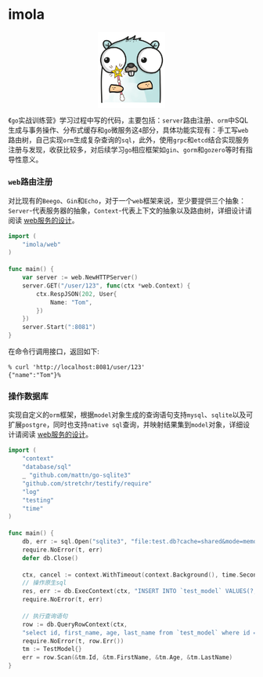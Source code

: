 # imola
<p align="center">
    <img align="center" width="138px" src="doc/imgs/424_cartoons-gophers.png">
</p>

《`go`实战训练营》学习过程中写的代码，主要包括：`server`路由注册、`orm`中SQL生成与事务操作、分布式缓存和`go`微服务这`4`部分，具体功能实现有：手工写`web`路由树，自己实现`orm`生成复杂查询的`sql`，此外，使用`grpc`和`etcd`结合实现服务注册与发现，收获比较多，对后续学习`go`相应框架如`gin`、`gorm`和`gozero`等时有指导性意义。
### `web`路由注册
对比现有的`Beego`、`Gin`和`Echo`，对于一个`web`框架来说，至少要提供三个抽象：`Server`-代表服务器的抽象，`Context`-代表上下文的抽象以及路由树，详细设计请阅读 [web服务的设计](doc/web服务的设计.md)。
```go
import (
    "imola/web"
)

func main() {
    var server := web.NewHTTPServer()
	server.GET("/user/123", func(ctx *web.Context) {
        ctx.RespJSON(202, User{
            Name: "Tom",
        })
    })
    server.Start(":8081")    
}
```
在命令行调用接口，返回如下:
```shell
% curl 'http://localhost:8081/user/123'
{"name":"Tom"}% 
```

### 操作数据库
实现自定义的`orm`框架，根据`model`对象生成的查询语句支持`mysql`、`sqlite`以及可扩展`postgre`，同时也支持`native sql`查询，并映射结果集到`model`对象，详细设计请阅读 [web服务的设计](doc/orm服务的设计.md)。
```go
import (
    "context"
    "database/sql"
    _ "github.com/mattn/go-sqlite3"
    "github.com/stretchr/testify/require"
    "log"
    "testing"
    "time"
)

func main() {
    db, err := sql.Open("sqlite3", "file:test.db?cache=shared&mode=memory")
    require.NoError(t, err)
    defer db.Close()

    ctx, cancel := context.WithTimeout(context.Background(), time.Second*10)
    // 操作原生sql
	res, err := db.ExecContext(ctx, "INSERT INTO `test_model` VALUES(?, ?, ?, ?)", 1, "Tom", 18, "Jerry")
    require.NoError(t, err)

    // 执行查询语句
    row := db.QueryRowContext(ctx,
    "select id, first_name, age, last_name from `test_model` where id = ?", 1)
    require.NoError(t, row.Err())
    tm := TestModel{}
    err = row.Scan(&tm.Id, &tm.FirstName, &tm.Age, &tm.LastName)
}
```